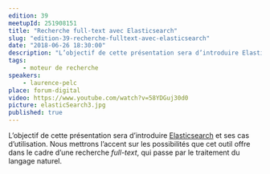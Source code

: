 ```yaml
---
edition: 39
meetupId: 251908151
title: "Recherche full-text avec Elasticsearch"
slug: "edition-39-recherche-fulltext-avec-elasticsearch"
date: "2018-06-26 18:30:00"
description: "L’objectif de cette présentation sera d’introduire Elasticsearch et ses cas d’utilisation. Nous mettrons l’accent sur les possibilités que cet outil offre dans le cadre d’une recherche full-text, qui passe par le traitement du langage naturel."
tags:
    - moteur de recherche
speakers:
    - laurence-pelc
place: forum-digital
video: https://www.youtube.com/watch?v=58YDGuj30d0
picture: elasticSearch3.jpg
published: true
---
```


L’objectif de cette présentation sera d’introduire [Elasticsearch](https://www.elastic.co/fr/) et ses cas d’utilisation. Nous mettrons l’accent sur les possibilités que cet outil offre dans le cadre d’une recherche *full-text*, qui passe par le traitement du langage naturel.
